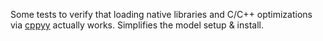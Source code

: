 Some tests to verify that loading native libraries and C/C++ optimizations via [cppyy](https://github.com/wlav/cppyy) actually works. Simplifies the model setup & install.
